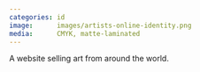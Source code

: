 ```yaml
---
categories: id
image:      images/artists-online-identity.png
media:      CMYK, matte-laminated
---
```

A website selling art from around the world.
